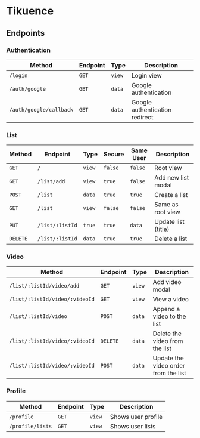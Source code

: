 # Tikuence

## Endpoints

### Authentication

| Method | Endpoint | Type | Description |
| --- | --- | --- | --- |
| `/login` | `GET` | `view` | Login view |
| `/auth/google` | `GET` | `data` | Google authentication |
| `/auth/google/callback` | `GET` | `data` | Google authentication redirect |

### List

| Method | Endpoint | Type | Secure | Same User | Description |
| --- | --- | --- | --- | --- | --- |
| `GET` | `/` | `view` | `false` | `false` | Root view |
| `GET` | `/list/add` | `view` | `true` | `false` | Add new list modal | 
| `POST` | `/list` | `data` | `true` | `true` | Create a list | 
| `GET` | `/list` | `view` | `false` | `false` | Same as root view | 
| `PUT` | `/list/:listId` | `true` | `true` | `data` | Update list (title) | 
| `DELETE` | `/list/:listId` | `data` | `true` | `true` | Delete a list | 

### Video

| Method | Endpoint | Type | Description |
| --- | --- | --- | --- |
| `/list/:listId/video/add` | `GET` | `view` | Add video modal | 
| `/list/:listId/video/:videoId` | `GET` | `view` | View a video | 
| `/list/:listId/video` | `POST` | `data` | Append a video to the list | 
| `/list/:listId/video/:videoId` | `DELETE` | `data` | Delete the video  from the list| 
| `/list/:listId/video/:videoId` | `POST` | `data` | Update the video  order from the list| 

### Profile

| Method | Endpoint | Type | Description |
| --- | --- | --- | --- |
| `/profile` | `GET` | `view` | Shows user profile | 
| `/profile/lists` | `GET` | `view` | Shows user lists | 